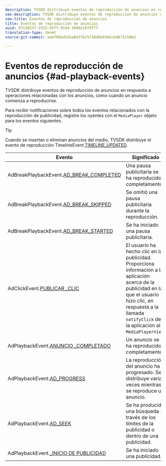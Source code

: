 ```yaml
---
description: TVSDK distribuye eventos de reproducción de anuncios en respuesta a operaciones relacionadas con los anuncios, como cuando un anuncio comienza a reproducirse.
seo-description: TVSDK distribuye eventos de reproducción de anuncios en respuesta a operaciones relacionadas con los anuncios, como cuando un anuncio comienza a reproducirse.
seo-title: Eventos de reproducción de anuncios
title: Eventos de reproducción de anuncios
uuid: 63138237-2315-45ff-914d-369da18fdff7
translation-type: tm+mt
source-git-commit: adef0bbd52ba043f625f38db69366c6d873c586d

---
```



# Eventos de reproducción de anuncios {#ad-playback-events}

TVSDK distribuye eventos de reproducción de anuncios en respuesta a operaciones relacionadas con los anuncios, como cuando un anuncio comienza a reproducirse.

Para recibir notificaciones sobre todos los eventos relacionados con la reproducción de publicidad, registre los oyentes con el `MediaPlayer` objeto para los eventos siguientes.

>[!TIP]
>
>Cuando se insertan o eliminan anuncios del medio, TVSDK distribuye el evento de reproducción TimelineEvent.[TIMELINE_UPDATED](https://help.adobe.com/en_US/primetime/api/psdk/asdoc-dhls_1.4/com/adobe/mediacore/events/TimelineEvent.html#TIMELINE_UPDATED).

| Evento | Significado |
|---|---|
| AdBreakPlaybackEvent.[AD_BREAK_COMPLETED](https://help.adobe.com/en_US/primetime/api/psdk/asdoc-dhls_1.4/com/adobe/mediacore/events/AdBreakPlaybackEvent.html#AD_BREAK_COMPLETED) | Una pausa publicitaria se ha reproducido completamente. |
| AdBreakPlaybackEvent.[AD_BREAK_SKIPPED](https://help.adobe.com/en_US/primetime/api/psdk/asdoc-dhls_1.4/com/adobe/mediacore/events/AdBreakPlaybackEvent.html#AD_BREAK_SKIPPED) | Se omitió una pausa publicitaria durante la reproducción. |
| AdBreakPlaybackEvent.[AD_BREAK_STARTED](https://help.adobe.com/en_US/primetime/api/psdk/asdoc-dhls_1.4/com/adobe/mediacore/events/AdBreakPlaybackEvent.html#AD_BREAK_STARTED) | Se ha iniciado una pausa publicitaria. |
| AdClickEvent.[PUBLICAR _CLIC](https://help.adobe.com/en_US/primetime/api/psdk/asdoc-dhls_1.4/com/adobe/mediacore/events/AdClickEvent.html#AD_CLICK) | El usuario ha hecho clic en la publicidad. Proporciona información a la aplicación acerca de la publicidad en la que el usuario hizo clic, en respuesta a la llamada `notifyClick` de la aplicación al `MediaPlayerView`. |
| AdPlaybackEvent.[ANUNCIO _COMPLETADO](https://help.adobe.com/en_US/primetime/api/psdk/asdoc-dhls_1.4/com/adobe/mediacore/events/AdPlaybackEvent.html#AD_COMPLETED) | Un anuncio se ha reproducido completamente. |
| AdPlaybackEvent.[AD_PROGRESS](https://help.adobe.com/en_US/primetime/api/psdk/asdoc-dhls_1.4/com/adobe/mediacore/events/AdPlaybackEvent.html#AD_PROGRESS) | La reproducción del anuncio ha progresado. Se distribuye varias veces mientras se reproduce un anuncio. |
| AdPlaybackEvent.[AD_SEEK](https://help.adobe.com/en_US/primetime/api/psdk/asdoc-dhls_1.4/com/adobe/mediacore/events/AdPlaybackEvent.html#AD_STARTED) | Se ha producido una búsqueda a través de los límites de la publicidad o dentro de una publicidad. |
| AdPlaybackEvent.[_INICIO DE PUBLICIDAD](https://help.adobe.com/en_US/primetime/api/psdk/asdoc-dhls_1.4/com/adobe/mediacore/events/AdPlaybackEvent.html#AD_STARTED) | Se ha iniciado una publicidad. |
